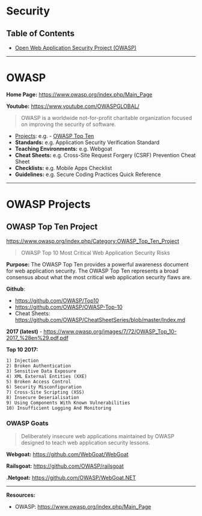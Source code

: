 # Security

## Table of Contents

- [Open Web Application Security Project (OWASP)](#owasp)

---

# OWASP

**Home Page:** https://www.owasp.org/index.php/Main_Page

**Youtube:** https://www.youtube.com/OWASPGLOBAL/

> OWASP is a worldwide not-for-profit charitable organization focused on improving the security of software.


- [Projects](#OWASP-Projects): e.g. - [OWASP Top Ten](#OWASP-Top-Ten-Project)
- **Standards:** e.g. Application Security Verification Standard
- **Teaching Environments:** e.g. Webgoat
- **Cheat Sheets:** e.g. Cross-Site Request Forgery (CSRF) Prevention Cheat Sheet
- **Checklists:** e.g. Mobile Apps Checklist
- **Guidelines:** e.g. Secure Coding Practices Quick Reference

---

# OWASP Projects

## OWASP Top Ten Project

https://www.owasp.org/index.php/Category:OWASP_Top_Ten_Project

> OWASP Top 10 Most Critical Web Application Security Risks

**Purpose:** The OWASP Top Ten provides a powerful awareness document for web application security. The OWASP Top Ten represents a broad consensus about what the most critical web application security flaws are.

**Github**:
- https://github.com/OWASP/Top10
- https://github.com/OWASP/OWASP-Top-10
- Cheat Sheets: https://github.com/OWASP/CheatSheetSeries/blob/master/Index.md

**2017 (latest)** - https://www.owasp.org/images/7/72/OWASP_Top_10-2017_%28en%29.pdf.pdf

**Top 10 2017:**
```
1) Injection
2) Broken Authentication
3) Sensitive Data Exposure
4) XML External Entities (XXE)
5) Broken Access Control
6) Security Misconfiguration
7) Cross-Site Scripting (XSS)
8) Insecure Deserialisation
9) Using Components With Known Vulnerabilities
10) Insufficient Logging And Monitoring
```


### OWASP Goats

> Deliberately insecure web applications maintained by OWASP designed to teach web application security lessons.

**Webgoat:** https://github.com/WebGoat/WebGoat

**Railsgoat:** https://github.com/OWASP/railsgoat

**.Netgoat:** https://github.com/OWASP/WebGoat.NET

---

**Resources:**

- OWASP: https://www.owasp.org/index.php/Main_Page